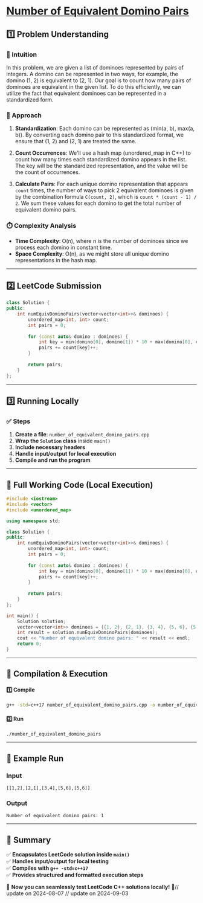 # **[Number of Equivalent Domino Pairs](https://leetcode.com/problems/number-of-equivalent-domino-pairs/description/)**  

## **1️⃣ Problem Understanding**  
### **📌 Intuition**  
In this problem, we are given a list of dominoes represented by pairs of integers. A domino can be represented in two ways, for example, the domino (1, 2) is equivalent to (2, 1). Our goal is to count how many pairs of dominoes are equivalent in the given list. To do this efficiently, we can utilize the fact that equivalent dominoes can be represented in a standardized form.

### **🚀 Approach**  
1. **Standardization**: Each domino can be represented as (min(a, b), max(a, b)). By converting each domino pair to this standardized format, we ensure that (1, 2) and (2, 1) are treated the same.
  
2. **Count Occurrences**: We'll use a hash map (unordered_map in C++) to count how many times each standardized domino appears in the list. The key will be the standardized representation, and the value will be the count of occurrences.

3. **Calculate Pairs**: For each unique domino representation that appears `count` times, the number of ways to pick 2 equivalent dominoes is given by the combination formula `C(count, 2)`, which is `count * (count - 1) / 2`. We sum these values for each domino to get the total number of equivalent domino pairs.

### **⏱️ Complexity Analysis**  
- **Time Complexity**: O(n), where n is the number of dominoes since we process each domino in constant time.  
- **Space Complexity**: O(n), as we might store all unique domino representations in the hash map.

---  

## **2️⃣ LeetCode Submission**  
```cpp
class Solution {
public:
    int numEquivDominoPairs(vector<vector<int>>& dominoes) {
        unordered_map<int, int> count;
        int pairs = 0;
        
        for (const auto& domino : dominoes) {
            int key = min(domino[0], domino[1]) * 10 + max(domino[0], domino[1]);
            pairs += count[key]++;
        }
        
        return pairs;
    }
};
```  

---  

## **3️⃣ Running Locally**  
### **✅ Steps**  
1. **Create a file**: `number_of_equivalent_domino_pairs.cpp`  
2. **Wrap the `Solution` class** inside `main()`  
3. **Include necessary headers**  
4. **Handle input/output for local execution**  
5. **Compile and run the program**  

---  

## **📝 Full Working Code (Local Execution)**  
```cpp
#include <iostream>
#include <vector>
#include <unordered_map>

using namespace std;

class Solution {
public:
    int numEquivDominoPairs(vector<vector<int>>& dominoes) {
        unordered_map<int, int> count;
        int pairs = 0;
        
        for (const auto& domino : dominoes) {
            int key = min(domino[0], domino[1]) * 10 + max(domino[0], domino[1]);
            pairs += count[key]++;
        }
        
        return pairs;
    }
};

int main() {
    Solution solution;
    vector<vector<int>> dominoes = {{1, 2}, {2, 1}, {3, 4}, {5, 6}, {5, 6}};
    int result = solution.numEquivDominoPairs(dominoes);
    cout << "Number of equivalent domino pairs: " << result << endl;
    return 0;
}
```  

---  

## **🔧 Compilation & Execution**  
#### **1️⃣ Compile**  
```bash
g++ -std=c++17 number_of_equivalent_domino_pairs.cpp -o number_of_equivalent_domino_pairs
```  

#### **2️⃣ Run**  
```bash
./number_of_equivalent_domino_pairs
```  

---  

## **🎯 Example Run**  
### **Input**  
```
[[1,2],[2,1],[3,4],[5,6],[5,6]]
```  
### **Output**  
```
Number of equivalent domino pairs: 1
```  

---  

## **📌 Summary**  
✅ **Encapsulates LeetCode solution inside `main()`**  
✅ **Handles input/output for local testing**  
✅ **Compiles with `g++ -std=c++17`**  
✅ **Provides structured and formatted execution steps**  

🚀 **Now you can seamlessly test LeetCode C++ solutions locally!** 🚀// update on 2024-08-07
// update on 2024-09-03
